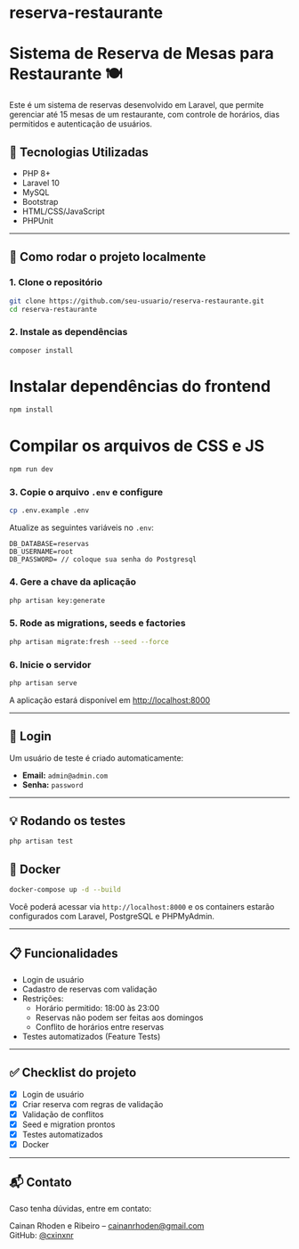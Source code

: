# reserva-restaurante
# Sistema de Reserva de Mesas para Restaurante 🍽️

Este é um sistema de reservas desenvolvido em Laravel, que permite gerenciar até 15 mesas de um restaurante, com controle de horários, dias permitidos e autenticação de usuários.

## 🧰 Tecnologias Utilizadas

- PHP 8+
- Laravel 10
- MySQL
- Bootstrap
- HTML/CSS/JavaScript
- PHPUnit

---

## 🚀 Como rodar o projeto localmente

### 1. Clone o repositório

```bash
git clone https://github.com/seu-usuario/reserva-restaurante.git
cd reserva-restaurante
```

### 2. Instale as dependências

```bash
composer install
```

# Instalar dependências do frontend
```bash
npm install
```

# Compilar os arquivos de CSS e JS
```bash
npm run dev
```

### 3. Copie o arquivo `.env` e configure

```bash
cp .env.example .env
```

Atualize as seguintes variáveis no `.env`:

```env
DB_DATABASE=reservas
DB_USERNAME=root
DB_PASSWORD= // coloque sua senha do Postgresql
```

### 4. Gere a chave da aplicação

```bash
php artisan key:generate
```

### 5. Rode as migrations, seeds e factories

```bash
php artisan migrate:fresh --seed --force
```

### 6. Inicie o servidor

```bash
php artisan serve
```

A aplicação estará disponível em [http://localhost:8000](http://localhost:8000)


---

## 👤 Login

Um usuário de teste é criado automaticamente:

- **Email:** `admin@admin.com`
- **Senha:** `password`

---

## 💡 Rodando os testes

```bash
php artisan test
```

## 🐳 Docker 

```bash
docker-compose up -d --build
```

Você poderá acessar via `http://localhost:8000` e os containers estarão configurados com Laravel, PostgreSQL e PHPMyAdmin.

---

## 📋 Funcionalidades

- Login de usuário
- Cadastro de reservas com validação
- Restrições:
  - Horário permitido: 18:00 às 23:00
  - Reservas não podem ser feitas aos domingos
  - Conflito de horários entre reservas
- Testes automatizados (Feature Tests)

---

## ✅ Checklist do projeto

- [x] Login de usuário
- [x] Criar reserva com regras de validação
- [x] Validação de conflitos
- [x] Seed e migration prontos
- [x] Testes automatizados
- [x] Docker

---

## 📬 Contato

Caso tenha dúvidas, entre em contato:

Cainan Rhoden e Ribeiro – cainanrhoden@gmail.com  
GitHub: [@cxinxnr](https://github.com/cxinxnr)

